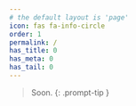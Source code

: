 ```yaml
---
# the default layout is 'page'
icon: fas fa-info-circle
order: 1
permalink: /
has_title: 0
has_meta: 0
has_tail: 0
---
```


> Soon.
{: .prompt-tip }

